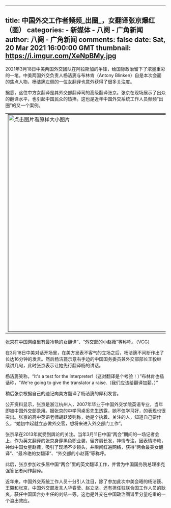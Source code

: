 
---
title: 中国外交工作者频频_出圈_，女翻译张京爆红（图）
categories: 
    - 新媒体
    - 八阕 - 广角新闻
author: 八阕 - 广角新闻
comments: false
date: Sat, 20 Mar 2021 16:00:00 GMT
thumbnail: https://i.imgur.com/XeNpBMy.jpg
---

<div>   
<p></p><p></p><p>2021年3月18日中美两国外交团队在阿拉斯加的争锋，给国际政治留下了浓墨重彩的一笔。中美两国外交负责人杨洁篪与布林肯（Antony Blinken）自是本次会面的焦点人物，杨洁篪左侧的一位女翻译也意外获得了很多关注度。</p><p>据悉，这位中方女翻译是其外交部翻译司的高级翻译张京。张京在现场展示了出众的翻译水平，也引起中国民众的热捧。这也是近年中国外交系统工作人员频频“出圈”的又一个案例。</p><p></p><center><table border="0" cellspacing="0" cellpadding="0"><tbody><tr><td><a href="javascript:void 0" onclick="window.open('http://www.popyard.com/cgi-mod/imgview.cgi?imglink=https://i.imgur.com/XeNpBMy.jpg', 'Help', 'scrollbars=yes, toolbar=no, location=no, resizable, left=100, top=68')" target="_top"><img src="https://i.imgur.com/XeNpBMy.jpg" border="1" alt="点击图片看原样大小图片" width="680" referrerpolicy="no-referrer"></a></td><td bgcolor="gray"><font color="white" size="2">点<br>击<br>图<br>片<br>看<br>原<br>图</font></td></tr></tbody></table></center><p></p><p>张京在中国网络里有最冷艳的女翻译”、“外交部的小赵薇”等称呼。（VCG）</p><p>在3月18日中美对话开场里，在美方发表不客气的立场之后，杨洁篪不间断作出了长达16分钟的发言。然后杨洁篪示意右手边的中国国务委员兼外交部部长王毅继续讲几句，此时张京表示让她先行翻译杨的讲话。</p><p>杨洁篪笑称，“It's a test for the interpreter!（这对翻译是个考验！）”布林肯也插话称，“We're going to give the translator a raise.（我们应该给翻译加薪。）”</p><p>稍后张京根据自己的速记向美方翻译了杨洁篪的犀利发言。</p><p>公开资料显示，张京是浙江杭州人，2007年毕业于中国外交学院英语专业，当年即被中国外交部录用。据张京的中学同桌奚先生透露，她不仅学习好，的表现也很突出。张京的高中英语老师胡跃波则称，她是个执着、关注的人，知道自己要什么，“她初中起就立志做外交官，想将来进入外交部门工作”。</p><p>张京早在2013年就受到舆论的关注。当年3月11日中国“两会”期间的一场记者会上，作为英文翻译的张京身穿黑色职业装，留齐肩长发，神情专注，因表情冷艳，神似中国女星赵薇，吸引了现场不少镜头，并瞬间红遍网络，获得“两会最美女翻译”、“最冷艳的女翻译”、“外交部的小赵薇”等称呼。</p><p></p><p>此后，张京参加过多届中国“两会”里的英文翻译工作，并曾为中国国务院总理李克强答记者问作翻译。</p><p>近年来，中国外交系统工作人员十分引人注目，除了参加此次中美会晤的杨洁篪、王毅和张京，中国外交部发言人华春莹、赵立坚，还有担任驻联合国工作人员的耿爽，获任中国国台办主任的刘结一等。这也是外交在中国政治图谱里分量吃重的一个溢出效应。</p><p></p><p></p>  
</div>
            